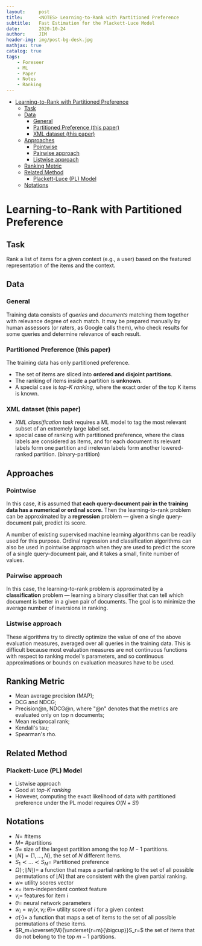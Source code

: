 ```yaml
---
layout:     post
title:      <NOTES> Learning-to-Rank with Partitioned Preference
subtitle:   Fast Estimation for the Plackett-Luce Model
date:       2020-10-24
author:     JIM
header-img: img/post-bg-desk.jpg
mathjax: true
catalog: true
tags:
    - Foreseer
    - ML
    - Paper
    - Notes
    - Ranking
---
```

- [Learning-to-Rank with Partitioned Preference](#learning-to-rank-with-partitioned-preference)
  - [Task](#task)
  - [Data](#data)
    - [General](#general)
    - [Partitioned Preference (this paper)](#partitioned-preference-this-paper)
    - [XML dataset (this paper)](#xml-dataset-this-paper)
  - [Approaches](#approaches)
    - [Pointwise](#pointwise)
    - [Pairwise approach](#pairwise-approach)
    - [Listwise approach](#listwise-approach)
  - [Ranking Metric](#ranking-metric)
  - [Related Method](#related-method)
    - [Plackett-Luce (PL) Model](#plackett-luce-pl-model)
  - [Notations](#notations)

# Learning-to-Rank with Partitioned Preference
## Task
Rank a list of items for a given context (e.g., a user) based on the featured representation of the items and the context.

## Data
### General
Training data consists of *queries* and *documents* matching them together with relevance degree of each match. It may be prepared manually by human assessors (or raters, as Google calls them), who check results for some queries and determine relevance of each result.
### Partitioned Preference (this paper)
The training data has only partitioned preference. 
* The set of items are sliced into **ordered and disjoint partitions**.
* The ranking of items inside a partition is **unknown**.
* A special case is *top-K ranking*, where the exact order of the top K items is known.

### XML dataset (this paper)
* *XML classification task* requires a ML model to tag the most relevant subset of an extremely large label set.
* special case of ranking with partitioned preference, where the class labels are considered as items, and for each document its relevant labels form one partition and irrelevan labels form another lowered-ranked partition. (binary-partition)

## Approaches

### Pointwise
In this case, it is assumed that **each query-document pair in the training data has a numerical or ordinal score.** Then the learning-to-rank problem can be approximated by a **regression** problem — given a single query-document pair, predict its score.

A number of existing supervised machine learning algorithms can be readily used for this purpose. Ordinal regression and classification algorithms can also be used in pointwise approach when they are used to predict the score of a single query-document pair, and it takes a small, finite number of values.
### Pairwise approach
In this case, the learning-to-rank problem is approximated by a **classification** problem — learning a binary classifier that can tell which document is better in a given pair of documents. The goal is to minimize the average number of inversions in ranking.
### Listwise approach
These algorithms try to directly optimize the value of one of the above evaluation measures, averaged over all queries in the training data. This is difficult because most evaluation measures are not continuous functions with respect to ranking model's parameters, and so continuous approximations or bounds on evaluation measures have to be used.

## Ranking Metric
* Mean average precision (MAP);
* DCG and NDCG;
* Precision@n, NDCG@n, where "@n" denotes that the metrics are evaluated only on top n documents;
* Mean reciprocal rank;
* Kendall's tau;
* Spearman's rho.

## Related Method
### Plackett-Luce (PL) Model
* Listwise approach
* Good at *top-K ranking*
* However, computing the exact likelihood of data with partitioned preference under the PL model requires $O(N+S!)$

## Notations
* $N =$ #items
* $M =$ #partitions
* $S =$ size of the largest partition among the top $M-1$ partitions. 
* $\left \lfloor{N}\right \rfloor = \{1,...,N\}$, the set of $N$ different items.
* $S_1 \prec ... \prec S_M =$ Partitioned preference
* $\Omega(\cdot;\left \lfloor{N}\right \rfloor) =$ a function that maps a partial ranking to the set of all possible permutations of $\left \lfloor{N}\right \rfloor$ that are consistent with the given partial ranking.
* ${w}=$ utility scores vector
* $x=$ item-independent context feature
* $v_i=$ features for item $i$
* $\theta=$ neural network parameters
* $w_i=w_i(x,v_i;\theta)=$ utility score of $i$ for a given context 
* $\sigma(\cdot)=$ a function that maps a set of items to the set of all possible permutations of these items.
* $R_m=\overset{M}{\underset{r=m}{\bigcup}}S_r=$ the set of items that do not belong to the top $m-1$ partitions.